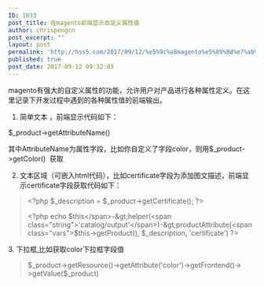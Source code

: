```yaml
---
ID: 1033
post_title: 在magento前端显示自定义属性值
author: chrispengcn
post_excerpt: ""
layout: post
permalink: 'http://hss5.com/2017/09/12/%e5%9c%a8magento%e5%89%8d%e7%ab%af%e6%98%be%e7%a4%ba%e8%87%aa%e5%ae%9a%e4%b9%89%e5%b1%9e%e6%80%a7%e5%80%bc/'
published: true
post_date: 2017-09-12 09:32:03
---
```

magento有强大的自定义属性的功能，允许用户对产品进行各种属性定义。在这里记录下开发过程中遇到的各种属性值的前端输出。

1. 简单文本 ，前端显示代码如下：

$_product-&gt;getAttributeName()

其中AttributeName为属性字段，比如你自定义了字段color，则用$_product-&gt;getColor()  获取

2. 文本区域（可嵌入html代码），比如certificate字段为添加图文描述，前端显示certificate字段获取代码如下：
<blockquote>&lt;?php <span class="vars">$_description</span> = <span class="vars">$_product</span>-&gt;getCertificate(); ?&gt;

&lt;?php <span class="func">echo</span> <span class="vars">$this</span>-&gt;helper(<span class="string">'catalog/output'</span>)-&gt;productAttribute(<span class="vars">$this</span>-&gt;getProduct(), <span class="vars">$_description</span>, <span class="string">'certificate'</span>) ?&gt;</blockquote>
3. 下拉框,比如获取color下拉框字段值
<blockquote>$_product-<span class="tag">&gt;</span>getResource()-<span class="tag">&gt;</span>getAttribute('color')-<span class="tag">&gt;</span>getFrontend()-<span class="tag">&gt;</span>getValue($_product)</blockquote>
&nbsp;